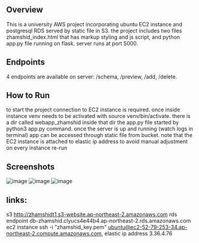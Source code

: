  ## Overview
This is a university AWS project incorporating ubuntu EC2 instance and postgresql RDS served by static file in S3. the project includes two files zhamshid_index.html that has markup styling and js script, and python app.py file running on flask. server runs at port 5000.
## Endpoints
 4 endpoints are available on server: /schema, /preview, /add, /delete<id>.
## How to Run
to start the project connection to EC2 instance is required. once inside instance venv needs to be activated with source venv/bin/activate. there is a dir called webapp_zhamshid inside that dir the app.py file started by python3 app.py command. once the server is up and running (watch logs in terminal) app can be accessed through static file from bucket. note that the EC2 instance is attached to elastic ip address to avoid manual adjustment on every instance re-run

## Screenshots
![image](https://github.com/user-attachments/assets/8bd9a796-4673-45a6-a90d-138d066b69e0)
![image](https://github.com/user-attachments/assets/9fc699a1-ba5f-4585-b7b2-8eb4674eeb82)
![image](https://github.com/user-attachments/assets/67e8b1d6-7841-4998-8446-ce8d0ab6ff35)

## links: 
s3 http://zhamshidt1.s3-website.ap-northeast-2.amazonaws.com
rds endpoint db-zhamshid.clyucs4e44b4.ap-northeast-2.rds.amazonaws.com
ec2 instance ssh -i "zhamshid_key.pem" ubuntu@ec2-52-79-253-34.ap-northeast-2.compute.amazonaws.com, elastic ip address 3.36.4.76
